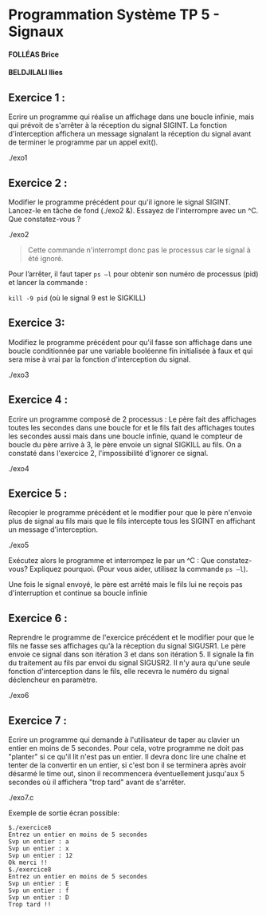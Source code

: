 # Programmation Système TP 5 - Signaux 

#### FOLLÉAS Brice 
#### BELDJILALI Ilies

## Exercice 1 : 
Ecrire un programme qui réalise un affichage dans une boucle infinie, mais qui prévoit de s'arrêter à la réception du signal SIGINT. La fonction d'interception affichera un message signalant la réception du signal avant de terminer le programme par un appel exit().

./exo1

## Exercice 2 : 
Modifier le programme précédent pour qu'il ignore le signal SIGINT. Lancez-le en tâche de fond (./exo2 &). Essayez de l'interrompre avec un ^C. Que constatez-vous ?

./exo2

> Cette commande n'interrompt donc pas le processus car le signal à été ignoré.

Pour l’arrêter, il faut taper `ps –l` pour obtenir son numéro de processus (pid) et lancer la commande :

`kill -9 pid` (où le signal 9 est le SIGKILL)

## Exercice 3: 
Modifiez le programme précédent pour qu'il fasse son affichage dans une boucle conditionnée par une variable booléenne fin initialisée à faux et qui sera mise à vrai par la fonction d'interception du signal.

./exo3

## Exercice 4 : 
Ecrire un programme composé de 2 processus : Le père fait des affichages toutes les secondes dans une boucle for et le fils fait des affichages toutes les secondes aussi mais dans une boucle infinie, quand le compteur de boucle du père arrive à 3, le père envoie un signal SIGKILL au fils. On a constaté dans l'exercice 2, l'impossibilité d'ignorer ce signal.

./exo4

## Exercice 5 : 
Recopier le programme précédent et le modifier pour que le père n'envoie plus de signal au fils mais que le fils intercepte tous les SIGINT en affichant un message d'interception.

./exo5

Exécutez alors le programme et interrompez le par un ^C : Que constatez-vous? Expliquez pourquoi. (Pour vous aider, utilisez la commande `ps –l`).

Une fois le signal envoyé, le père est arrêté mais le fils lui ne reçois pas d'interruption et continue sa boucle infinie

## Exercice 6 : 
Reprendre le programme de l'exercice précédent et le modifier pour que le fils ne fasse ses affichages qu'à la réception du signal SIGUSR1. Le père envoie ce signal dans son itération 3 et dans son itération 5. Il signale la fin du traitement au fils par envoi du signal SIGUSR2.
Il n'y aura qu'une seule fonction d'interception dans le fils, elle recevra le numéro du signal déclencheur en paramètre.

./exo6

## Exercice 7 : 
Ecrire un programme qui demande à l'utilisateur de taper au clavier un entier en moins de 5 secondes. Pour cela, votre programme ne doit pas "planter" si ce qu'il lit n'est pas un entier. Il devra donc lire une chaîne et tenter de la convertir en un entier, si c'est bon il se terminera après avoir désarmé le time out, sinon il recommencera éventuellement jusqu'aux 5 secondes où il affichera "trop tard" avant de s'arrêter.

./exo7.c

Exemple de sortie écran possible:

```
$./exercice8
Entrez un entier en moins de 5 secondes
Svp un entier : a
Svp un entier : x
Svp un entier : 12
Ok merci !!
$./exercice8
Entrez un entier en moins de 5 secondes
Svp un entier : E
Svp un entier : f
Svp un entier : D
Trop tard !! 
```
